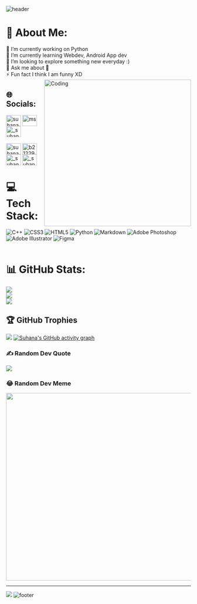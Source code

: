 ![header](https://capsule-render.vercel.app/api?height=400&text=Hello%20World!&desc=Welcome%20to%20my%20page!)
# 💫 About Me:
🔭 I’m currently working on Python<br>🌱 I’m currently learning Webdev, Android App dev <br>👯 I’m looking to explore something new everyday :)<br>💬 Ask me about 🤷‍<br>⚡ Fun fact I think I am funny XD
<img align="right" alt="Coding" width="400" src="https://cdn.dribbble.com/users/2646423/screenshots/5507196/computer.gif">

## 🌐 Socials:
<p align="left">
<a href="https://twitter.com/suhana_3003" target="blank"><img align="center" src="https://raw.githubusercontent.com/rahuldkjain/github-profile-readme-generator/master/src/images/icons/Social/twitter.svg" alt="suhana_3003" height="30" width="40" /></a>
<a href="https://linkedin.com/in/ms. suhana" target="blank"><img align="center" src="https://raw.githubusercontent.com/rahuldkjain/github-profile-readme-generator/master/src/images/icons/Social/linked-in-alt.svg" alt="ms. suhana" height="30" width="40" /></a>
<a href="https://instagram.com/_suhana_3003" target="blank"><img align="center" src="https://raw.githubusercontent.com/rahuldkjain/github-profile-readme-generator/master/src/images/icons/Social/instagram.svg" alt="_suhana_3003" height="30" width="40" /></a><br><br>
<a href="https://www.codechef.com/users/suhana_3003" target="blank"><img align="center" src="https://cdn.jsdelivr.net/npm/simple-icons@3.1.0/icons/codechef.svg" alt="suhana_3003" height="30" width="40" /></a>
<a href="https://www.hackerrank.com/b21229" target="blank"><img align="center" src="https://raw.githubusercontent.com/rahuldkjain/github-profile-readme-generator/master/src/images/icons/Social/hackerrank.svg" alt="b21229" height="30" width="40" /></a>
<a href="https://codeforces.com/profile/_suhana_3003" target="blank"><img align="center" src="https://raw.githubusercontent.com/rahuldkjain/github-profile-readme-generator/master/src/images/icons/Social/codeforces.svg" alt="_suhana_3003" height="30" width="40" /></a>
<a href="https://www.leetcode.com/_suhana_3003" target="blank"><img align="center" src="https://raw.githubusercontent.com/rahuldkjain/github-profile-readme-generator/master/src/images/icons/Social/leet-code.svg" alt="_suhana_3003" height="30" width="40" /></a>
</p>

# 💻 Tech Stack:
![C++](https://img.shields.io/badge/c++-%2300599C.svg?style=for-the-badge&logo=c%2B%2B&logoColor=white) ![CSS3](https://img.shields.io/badge/css3-%231572B6.svg?style=for-the-badge&logo=css3&logoColor=white) ![HTML5](https://img.shields.io/badge/html5-%23E34F26.svg?style=for-the-badge&logo=html5&logoColor=white) ![Python](https://img.shields.io/badge/python-3670A0?style=for-the-badge&logo=python&logoColor=ffdd54) ![Markdown](https://img.shields.io/badge/markdown-%23000000.svg?style=for-the-badge&logo=markdown&logoColor=white) ![Adobe Photoshop](https://img.shields.io/badge/adobephotoshop-%2331A8FF.svg?style=for-the-badge&logo=adobephotoshop&logoColor=white) ![Adobe Illustrator](https://img.shields.io/badge/adobeillustrator-%23FF9A00.svg?style=for-the-badge&logo=adobeillustrator&logoColor=white) 	![Figma](https://img.shields.io/badge/figma-%23F24E1E.svg?style=for-the-badge&logo=figma&logoColor=white)<br><br>

# 📊 GitHub Stats:
![](https://github-readme-stats.vercel.app/api?username=Suhana3003&theme=dark&hide_border=false&include_all_commits=true&count_private=true)<br/>
![](https://github-readme-streak-stats.herokuapp.com/?user=Suhana3003&theme=dark&hide_border=false)<br/>
![](https://github-readme-stats.vercel.app/api/top-langs/?username=Suhana3003&theme=dark&hide_border=false&include_all_commits=true&count_private=true&layout=compact)

## 🏆 GitHub Trophies
![](https://github-profile-trophy.vercel.app/?username=Suhana3003&theme=radical&no-frame=false&no-bg=false&margin-w=4)
[![Suhana's GitHub activity graph](https://activity-graph.herokuapp.com/graph?username=Suhana3003&&theme=xcode)](https://github.com/suhana3003)

### ✍️ Random Dev Quote

![](https://quotes-github-readme.vercel.app/api?type=horizontal&theme=dark)

### 😂 Random Dev Meme
<p align="center">
<img src="https://random-memer.herokuapp.com/" width="512px"/></p>

---
[![](https://visitcount.itsvg.in/api?id=Suhana3003&icon=3&color=7)](https://visitcount.itsvg.in)
![footer](https://capsule-render.vercel.app/api?section=footer)
